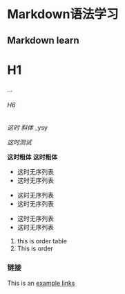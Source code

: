 Markdown语法学习
============

Markdown learn
---

# H1
...

###### H6

*这时 斜体*
_ysy

_这时测试_

**这时粗体**
__这时粗体__

+ 这时无序列表
+ 这时无序列表

* 这时无序列表
* 这时无序列表

- 这时无序列表
- 这时无序列表

1. this is order table
2. This is order


### 链接
This is an [example links](https://www.google.com)
